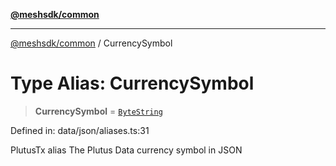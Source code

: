 [**@meshsdk/common**](../README.md)

***

[@meshsdk/common](../globals.md) / CurrencySymbol

# Type Alias: CurrencySymbol

> **CurrencySymbol** = [`ByteString`](ByteString.md)

Defined in: data/json/aliases.ts:31

PlutusTx alias
The Plutus Data currency symbol in JSON
